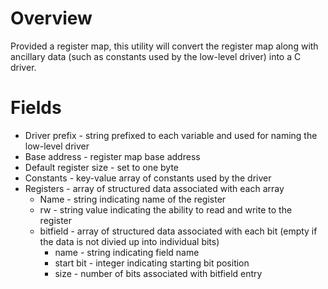 # Overview

Provided a register map, this utility will convert the register map along with ancillary data (such as constants used by the low-level driver) into 
a C driver.

# Fields

* Driver prefix - string prefixed to each variable and used for naming the low-level driver
* Base address - register map base address
* Default register size - set to one byte
* Constants - key-value array of constants used by the driver
* Registers - array of structured data associated with each array
  * Name - string indicating name of the register
  * rw - string value indicating the ability to read and write to the register
  * bitfield - array of structured data associated with each bit (empty if the data is not divied up into individual bits)
    * name - string indicating field name
    * start bit - integer indicating starting bit position
    * size - number of bits associated with bitfield entry
